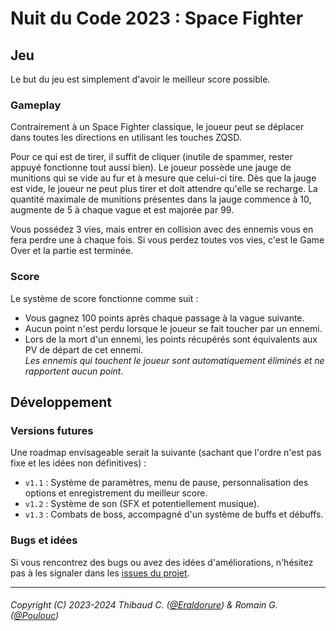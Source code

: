 # Nuit du Code 2023 : Space Fighter


## Jeu

Le but du jeu est simplement d'avoir le meilleur score possible.

### Gameplay

Contrairement à un Space Fighter classique, le joueur peut se déplacer dans toutes les directions en utilisant les touches ZQSD.

Pour ce qui est de tirer, il suffit de cliquer (inutile de spammer, rester appuyé fonctionne tout aussi bien).
Le joueur possède une jauge de munitions qui se vide au fur et à mesure que celui-ci tire.
Dès que la jauge est vide, le joueur ne peut plus tirer et doit attendre qu'elle se recharge.
La quantité maximale de munitions présentes dans la jauge commence à 10, augmente de 5 à chaque vague et est majorée par 99.

Vous possédez 3 vies, mais entrer en collision avec des ennemis vous en fera perdre une à chaque fois.
Si vous perdez toutes vos vies, c'est le Game Over et la partie est terminée.



### Score

Le système de score fonctionne comme suit :
- Vous gagnez 100 points après chaque passage à la vague suivante.
- Aucun point n'est perdu lorsque le joueur se fait toucher par un ennemi.
- Lors de la mort d'un ennemi, les points récupérés sont équivalents aux PV de départ de cet ennemi.  
  *Les ennemis qui touchent le joueur sont automatiquement éliminés et ne rapportent aucun point.*


## Développement

### Versions futures

Une roadmap envisageable serait la suivante (sachant que l'ordre n'est pas fixe et les idées non définitives) :
- `v1.1` : Système de paramètres, menu de pause, personnalisation des options et enregistrement du meilleur score.
- `v1.2` : Système de son (SFX et potentiellement musique).
- `v1.3` : Combats de boss, accompagné d'un système de buffs et débuffs.

### Bugs et idées

Si vous rencontrez des bugs ou avez des idées d'améliorations, n'hésitez pas à les signaler dans les [issues du projet](https://github.com/Eraldorure/ndc-space-fighter/issues).


***

###### Copyright (C) 2023-2024 Thibaud C. ([@Eraldorure](https://github.com/Eraldorure)) & Romain G. ([@Poulouc](https://github.com/Poulouc))
